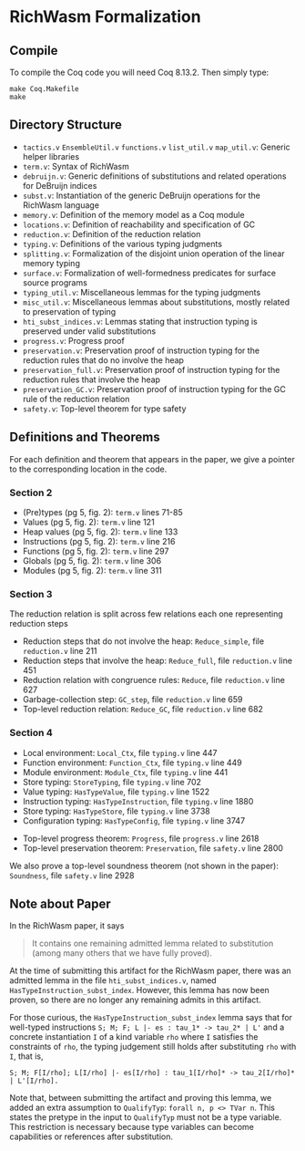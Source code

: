 # RichWasm Formalization 

## Compile

To compile the Coq code you will need Coq 8.13.2. Then simply type:

	make Coq.Makefile
	make


## Directory Structure

- `tactics.v` `EnsembleUtil.v` `functions.v` `list_util.v` `map_util.v`: Generic helper libraries
- `term.v`: Syntax of RichWasm
- `debruijn.v`: Generic definitions of substitutions and related operations for DeBruijn indices
- `subst.v`: Instantiation of the generic DeBruijn operations for the RichWasm language
- `memory.v`: Definition of the memory model as a Coq module
- `locations.v`: Definition of reachability and specification of GC
- `reduction.v`: Definition of the reduction relation
- `typing.v`: Definitions of the various typing judgments
- `splitting.v`: Formalization of the disjoint union operation of the linear memory typing
- `surface.v`: Formalization of well-formedness predicates for surface source programs
- `typing_util.v`: Miscellaneous lemmas for the typing judgments
- `misc_util.v`: Miscellaneous lemmas about substitutions, mostly related to preservation of typing
- `hti_subst_indices.v`: Lemmas stating that instruction typing is preserved under valid substitutions
- `progress.v`: Progress proof
- `preservation.v`: Preservation proof of instruction typing for the reduction rules that do no involve the heap
- `preservation_full.v`: Preservation proof of instruction typing for the reduction rules that involve the heap
- `preservation_GC.v`: Preservation proof of instruction typing for the GC rule of the reduction relation
- `safety.v`: Top-level theorem for type safety

## Definitions and Theorems

For each definition and theorem that appears in the paper, we give a pointer to the corresponding location in the code.


### Section 2

- (Pre)types (pg 5, fig. 2): `term.v` lines 71-85
- Values (pg 5, fig. 2): `term.v` line 121
- Heap values (pg 5, fig. 2): `term.v` line 133
- Instructions (pg 5, fig. 2): `term.v` line 216
- Functions (pg 5, fig. 2): `term.v` line 297
- Globals (pg 5, fig. 2): `term.v` line 306
- Modules (pg 5, fig. 2): `term.v` line 311

### Section 3

The reduction relation is split across few relations each one representing reduction steps

- Reduction steps that do not involve the heap:  `Reduce_simple`, file `reduction.v` line 211
- Reduction steps that involve the heap: `Reduce_full`, file `reduction.v` line 451
- Reduction relation with congruence rules: `Reduce`, file `reduction.v` line 627
- Garbage-collection step: `GC_step`, file `reduction.v` line 659
- Top-level reduction relation: `Reduce_GC`, file `reduction.v` line 682

### Section 4

- Local environment: `Local_Ctx`, file `typing.v` line 447
- Function environment: `Function_Ctx`, file `typing.v` line 449
- Module environment: `Module_Ctx`, file `typing.v` line 441
- Store typing: `StoreTyping`, file `typing.v` line 702
- Value typing: `HasTypeValue`, file `typing.v` line 1522
- Instruction typing: `HasTypeInstruction`, file `typing.v` line 1880
- Store typing: `HasTypeStore`, file `typing.v` line 3738
- Configuration typing: `HasTypeConfig`, file `typing.v` line 3747

<!--- useless Markdown comment to separate the lists --->
- Top-level progress theorem: `Progress`, file `progress.v` line 2618
- Top-level preservation theorem: `Preservation`, file `safety.v` line 2800

We also prove a top-level soundness theorem (not shown in the paper): `Soundness`, file `safety.v` line 2928

## Note about Paper

In the RichWasm paper, it says

 > It contains one remaining admitted lemma related to substitution (among many others that we have fully proved).

At the time of submitting this artifact for the RichWasm paper, there was an admitted lemma in the file `hti_subst_indices.v`, named `HasTypeInstruction_subst_index`. However, this lemma has now been proven, so there are no longer any remaining admits in this artifact.

For those curious, the `HasTypeInstruction_subst_index` lemma says that for well-typed instructions `S; M; F; L |- es : tau_1* -> tau_2* | L'` and a concrete instantiation `I` of a kind variable `rho` where `I` satisfies the constraints of `rho`, the typing judgement still holds after substituting `rho` with `I`, that is,
```
S; M; F[I/rho]; L[I/rho] |- es[I/rho] : tau_1[I/rho]* -> tau_2[I/rho]* | L'[I/rho].
```

Note that, between submitting the artifact and proving this lemma, we added an extra assumption to `QualifyTyp`: `forall n, p <> TVar n`. This states the pretype in the input to `QualifyTyp` must not be a type variable. This restriction is necessary because type variables can become capabilities or references after substitution.
